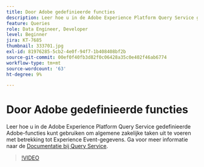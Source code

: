 ```yaml
---
title: Door Adobe gedefinieerde functies
description: Leer hoe u in de Adobe Experience Platform Query Service gedefinieerde Adobe-functies kunt gebruiken om algemene zakelijke taken uit te voeren met betrekking tot Experience Event-gegevens.
feature: Queries
role: Data Engineer, Developer
level: Beginner
jira: KT-7685
thumbnail: 333701.jpg
exl-id: 81976285-5cb2-4e0f-94f7-1b408408bf2b
source-git-commit: 00ef0f40fb3d82f0c06428a35c0e402f46ab6774
workflow-type: tm+mt
source-wordcount: '63'
ht-degree: 9%

---
```


# Door Adobe gedefinieerde functies

Leer hoe u in de Adobe Experience Platform Query Service gedefinieerde Adobe-functies kunt gebruiken om algemene zakelijke taken uit te voeren met betrekking tot Experience Event-gegevens. Ga voor meer informatie naar de [Documentatie bij Query Service](https://experienceleague.adobe.com/docs/experience-platform/query/home.html?lang=nl).

>[!VIDEO](https://video.tv.adobe.com/v/333701?learn=on)
